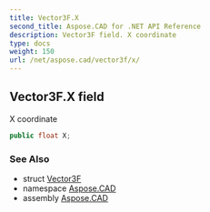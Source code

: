 ```yaml
---
title: Vector3F.X
second_title: Aspose.CAD for .NET API Reference
description: Vector3F field. X coordinate
type: docs
weight: 150
url: /net/aspose.cad/vector3f/x/
---
```

## Vector3F.X field

X coordinate

```csharp
public float X;
```

### See Also

* struct [Vector3F](../)
* namespace [Aspose.CAD](../../../aspose.cad/)
* assembly [Aspose.CAD](../../../)


